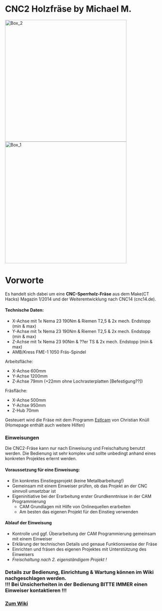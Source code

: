# CNC2 Holzfräse by Michael M.

<img width="400" alt="Box_2" src="https://github.com/makerspace-wi/Projekt-CNC-2/assets/42470750/c27b422e-8be1-4294-8c33-3fd9ad4a8914"> <img width="400" alt="Box_1" src="https://user-images.githubusercontent.com/42463588/126619556-e53ee3de-4409-4855-93c3-0f16d925f3c9.jpg">

# Vorworte
Es handelt sich dabei um eine <b>CNC-Sperrholz-Fräse</b> aus dem Make(CT Hacks) Magazin 1/2014 
und der Weiterentwicklung nach CNC14 (cnc14.de).

#### Technische Daten:

* X-Achse mit 1x Nema 23 190Nm & Riemen T2,5 & 2x mech. Endstopp (min & max)
* Y-Achse mit 1x Nema 23 190Nm & Riemen T2,5 & 2x mech. Endstopp (min & max)
* Z-Achse mit 1x Nema 23  90Nm &     ??er TS & 2x mech. Endstopp (min & max)
* AMB/Kress FME-1 1050 Fräs-Spindel

Arbeitsfläche:
* X-Achse 600mm
* Y-Achse 1200mm
* Z-Achse 79mm (+22mm ohne Lochrasterplatten [Befestigung??])

Fräsfläche:
* X-Achse 500mm
* Y-Achse 950mm
* Z-Hub 70mm

Gesteuert wird die Fräse mit dem Programm [Estlcam](https://www.estlcam.de/) von Christian Knüll (Homepage enthält auch weitere Hilfen)

### Einweisungen
Die CNC2-Fräse kann nur nach Einweisung und Freischaltung benutzt werden. Die Bedienung ist sehr komplex und sollte unbedingt anhand eines konkreten Projektes erlernt werden.

#### Voraussetzung für eine Einweisung:

- Ein konkretes Einstiegsprojekt (keine Metallbarbeitung!)
- Gemeinsam mit einem Einweiser prüfen, ob das Projekt an der CNC sinnvoll umsetzbar ist
- Eigeninitiative bei der Erarbeitung erster Grundkenntnisse in der CAM Programmierung
    - CAM Grundlagen mit Hilfe von Onlinequellen erarbeiten
    - Am besten das eigenen Projekt für den Einstieg verwenden

#### Ablauf der Einweisung
- Kontrolle und ggf. Überarbeitung der CAM Programmierung gemeinsam mit einem Einweiser
- Erklärung der technischen Details und genaue Funktionsweise der Fräse
- Einrichten und fräsen des eigenen Projektes mit Unterstützung des Einweisers
- *Freischaltung nach 2. eigenständigem Projekt !*

### Details zur Bedienung, Einrichtung & Wartung können im Wiki nachgeschlagen werden.<br> !!! Bei Unsicherheiten in der Bedienung BITTE IMMER einen Einweiser kontaktieren !!!
### [Zum Wiki](https://github.com/makerspace-wi/Projekt-CNC2-Holzfraese/wiki)
